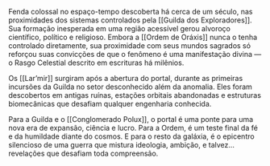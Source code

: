 Fenda colossal no espaço-tempo descoberta há cerca de um século, nas proximidades dos sistemas controlados pela [[Guilda dos Exploradores]]. Sua formação inesperada em uma região acessível gerou alvoroço científico, político e religioso. Embora a [[Ordem de Oráxis]] nunca o tenha controlado diretamente, sua proximidade com seus mundos sagrados só reforçou suas convicções de que o fenômeno é uma manifestação divina — o Rasgo Celestial descrito em escrituras há milênios.

Os [[Lar’mir]] surgiram após a abertura do portal, durante as primeiras incursões da Guilda no setor desconhecido além da anomalia. Eles foram descobertos em antigas ruínas, estações orbitais abandonadas e estruturas biomecânicas que desafiam qualquer engenharia conhecida.

Para a Guilda e o [[Conglomerado Polux]], o portal é uma ponte para uma nova era de expansão, ciência e lucro. Para a Ordem, é um teste final da fé e da humildade diante do cosmos. E para o resto da galáxia, é o epicentro silencioso de uma guerra que mistura ideologia, ambição, e talvez... revelações que desafiam toda compreensão.